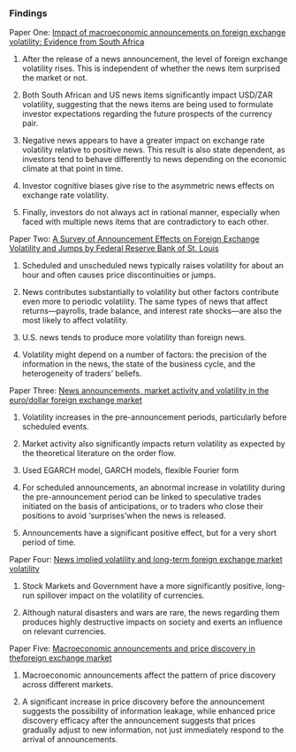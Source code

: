 ### Findings

Paper One: [Impact of macroeconomic announcements on foreign exchange volatility: Evidence from South Africa](paper1.pdf)

1. After the release of a news announcement, the level of foreign exchange volatility rises. This is independent of whether the news item surprised the market or not.

2. Both South African and US news items significantly impact USD/ZAR volatility, suggesting that the news items are being used to formulate investor expectations regarding the future prospects of the currency pair.

3. Negative news appears to have a greater impact on exchange rate volatility relative to positive news. This result is also state dependent, as investors tend to behave differently to news depending on the economic climate at that point in time.

4. Investor cognitive biases give rise to the asymmetric news effects on exchange rate volatility.

5. Finally, investors do not always act in rational manner, especially when faced with multiple news items that are contradictory to each other.


Paper Two: [A Survey of Announcement Effects on Foreign Exchange Volatility and Jumps by Federal Reserve Bank of St. Louis](paper2.pdf)

1. Scheduled and unscheduled news typically raises volatility for about an hour and often causes price discontinuities or jumps.

2. News contributes substantially to volatility but other factors contribute even more to periodic volatility. The same types of news that affect returns—payrolls, trade balance, and interest rate shocks—are also the most likely to affect volatility.

3. U.S. news tends to produce more volatility than foreign news.

4. Volatility might depend on a number of factors: the precision of the information in the news, the state of the business cycle, and the heterogeneity of traders’ beliefs.


Paper Three: [News announcements, market activity and volatility in the euro/dollar foreign exchange market](paper3.pdf)

1. Volatility increases in the pre-announcement periods, particularly before scheduled events.

2. Market activity also significantly impacts return volatility as expected by the theoretical literature on the order flow.

3. Used EGARCH model, GARCH models,  flexible Fourier form

4. For scheduled announcements, an abnormal increase in volatility during the pre-announcement period can be linked to speculative trades initiated on the basis of anticipations, or to traders who close their positions to avoid ‘surprises’when the news is released.

5.  Announcements have a significant positive effect, but for a very short period of time.


Paper Four: [News implied volatility and long-term foreign exchange market volatility](paper4.pdf)

1. Stock Markets and Government have a more significantly positive, long-run spillover impact on the volatility of currencies.

2. Although natural disasters and wars are rare, the news regarding them produces highly destructive impacts on society and exerts an influence on relevant currencies.


Paper Five: [Macroeconomic announcements and price discovery in theforeign exchange market](paper5.pdf)

1. Macroeconomic announcements affect the pattern of price discovery across different markets.

2. A significant increase in price discovery before the announcement suggests the possibility of information leakage, while enhanced price discovery efficacy after the announcement suggests that prices gradually adjust to new information, not just immediately respond to the arrival of announcements.
